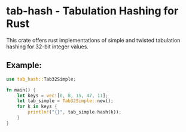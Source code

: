 # tab-hash - Tabulation Hashing for Rust

This crate offers rust implementations of simple and twisted tabulation hashing for 32-bit integer values.

## Example:

```rust
use tab_hash::Tab32Simple;

fn main() {
    let keys = vec![0, 8, 15, 47, 11];
    let tab_simple = Tab32Simple::new();
    for k in keys {
        println!("{}", tab_simple.hash(k));
    }
}
```

